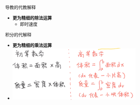 导教的代教解释
- **更为精细的除法运算**
	- 即时速度

积分的代解释
- **更为精细的乘法运算**
- ![](../photo/Pasted%20image%2020240319094510.png)

